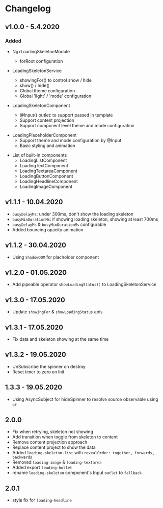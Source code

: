 # Changelog

## v1.0.0 - 5.4.2020

### Added

- NgxLoadingSkeletonModule

  - forRoot configuration

- LoadingSkeletonService

  - showingFor() to control <loading-skeleton> show / hide
  - show() / hide()
  - Global theme configuration
  - Global 'light' / 'mode' configuration

- LoadingSkeletonComponent
  - @Input() outlet: to support passed in template
  - Support content projection
  - Support component level theme and mode configuration

* LoadingPlaceholderComponent
  - Support theme and mode configuration by @Input
  - Basic styling and animation

- List of built-in components
  - LoadingListComponent
  - LoadingTextComponent
  - LoadingTextareaComponent
  - LoadingButtonComponent
  - LoadingHeadlineComponent
  - LoadingImageComponent

## v1.1.1 - 10.04.2020

- `busyDelayMs`: under 300ms, don't show the loading skeleton
- `busyMinDurationMs`: if showing loading skeleton, showing at least 700ms
- `busyDelayMs` & `busyMinDurationMs` configurable
- Added bouncing opacity animation

## v1.1.2 - 30.04.2020

- Using `ShadowDOM` for placholder component

## v1.2.0 - 01.05.2020

- Add pipeable operator `showLoadingStatus()` to LoadingSkeletonService

## v1.3.0 - 17.05.2020

- Update `showingFor` & `showLoadingStatus` apis

## v1.3.1 - 17.05.2020

- Fix data and skeleton showing at the same time

## v1.3.2 - 19.05.2020

- UnSubscribe the spinner on destroy
- Reset timer to zero on Init

## 1.3.3 - 19.05.2020

- Using AsyncSubject for hideSpinner to resolve source observable using `of`

## 2.0.0

- Fix when retrying, skeleton not showing
- Add transition when toggle from skeleton to content
- Remove content projection approach
- Replace content project to show the data
- Added `loading-skeleton-list` with `revealOrder: together, forwards, backwards`
- Removed `loading-image` & `loading-textarea`
- Added export `loading-bullet`
- rename `loading-skeleton` component's Input `outlet` to `fallback`

## 2.0.1

- style fix for `loading-headline`
